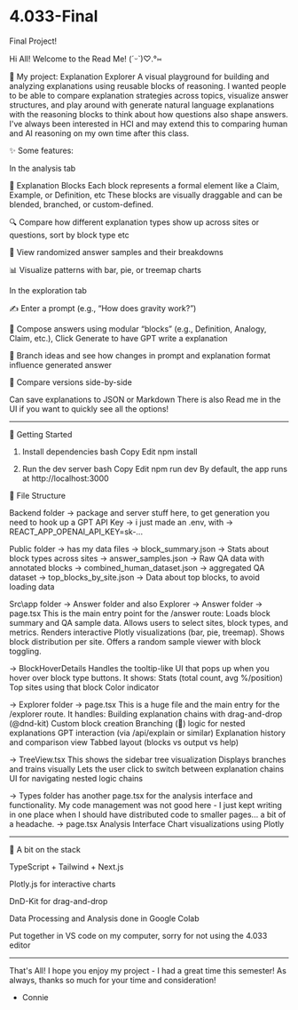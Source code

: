 # 4.033-Final
Final Project!

Hi All! Welcome to the Read Me! (ˊᵕˋ)♡.°⑅

🧠 My project: Explanation Explorer
A visual playground for building and analyzing explanations using reusable blocks of reasoning. I wanted people to be able to compare explanation strategies across topics, visualize answer structures, and play around with generate natural language explanations with the reasoning blocks to think about how questions also shape answers. I've always been interested in HCI and may extend this to comparing human and AI reasoning on my own time after this class.

✨ Some features:

In the analysis tab

🧱 Explanation Blocks
Each block represents a formal element like a Claim, Example, or Definition, etc These blocks are visually draggable and can be blended, branched, or custom-defined.

🔍 Compare how different explanation types show up across sites or questions, sort by block type etc

🎲 View randomized answer samples and their breakdowns

📊 Visualize patterns with bar, pie, or treemap charts

In the exploration tab

✍️ Enter a prompt (e.g., “How does gravity work?”)

🧩 Compose answers using modular “blocks” (e.g., Definition, Analogy, Claim, etc.), Click Generate to have GPT write a explanation

🌿 Branch ideas and see how changes in prompt and explanation format influence generated answer

🧬 Compare versions side-by-side

Can save explanations to JSON or Markdown
There is also Read me in the UI if you want to quickly see all the options!

___________________________________________________________

🚀 Getting Started
1. Install dependencies
bash
Copy
Edit
npm install

3. Run the dev server
bash
Copy
Edit
npm run dev
By default, the app runs at http://localhost:3000

📁 File Structure

Backend folder -> package and server stuff here, to get generation you need to hook up a GPT API Key -> i just made an .env, with -> REACT_APP_OPENAI_API_KEY=sk-...

Public folder -> has my data files 
-> block_summary.json → Stats about block types across sites
-> answer_samples.json → Raw QA data with annotated blocks
-> combined_human_dataset.json -> aggregated QA dataset
-> top_blocks_by_site.json -> Data about top blocks, to avoid loading data

Src\app folder -> Answer folder and also Explorer
-> Answer folder 
  -> page.tsx
    This is the main entry point for the /answer route:
    Loads block summary and QA sample data.
    Allows users to select sites, block types, and metrics.
    Renders interactive Plotly visualizations (bar, pie, treemap).
    Shows block distribution per site.
    Offers a random sample viewer with block toggling.

 -> BlockHoverDetails
      Handles the tooltip-like UI that pops up when you hover over block type buttons. It shows:
      Stats (total count, avg %/position)
      Top sites using that block
      Color indicator

-> Explorer folder 
   -> page.tsx
      This is a huge file and the main entry for the /explorer route. It handles:
      Building explanation chains with drag-and-drop (@dnd-kit)
      Custom block creation
      Branching (🌱) logic for nested explanations
      GPT interaction (via /api/explain or similar)
      Explanation history and comparison view
      Tabbed layout (blocks vs output vs help)

  ->  TreeView.tsx
      This shows the sidebar tree visualization
      Displays branches and trains visually
      Lets the user click to switch between explanation chains
      UI for navigating nested logic chains

-> Types folder has another page.tsx for the analysis interface and functionality. My code management was not good here - I just kept writing in one place when I should have distributed code to smaller pages... a bit of a headache.
    -> page.tsx
       Analysis Interface
       Chart visualizations using Plotly
___________________________________________________

🧼 A bit on the stack

TypeScript + Tailwind + Next.js

Plotly.js for interactive charts

DnD-Kit for drag-and-drop

Data Processing and Analysis done in Google Colab

Put together in VS code on my computer, sorry for not using the 4.033 editor

__________________________________________________
That's All! I hope you enjoy my project - I had a great time this semester!
As always, thanks so much for your time and consideration!

- Connie
